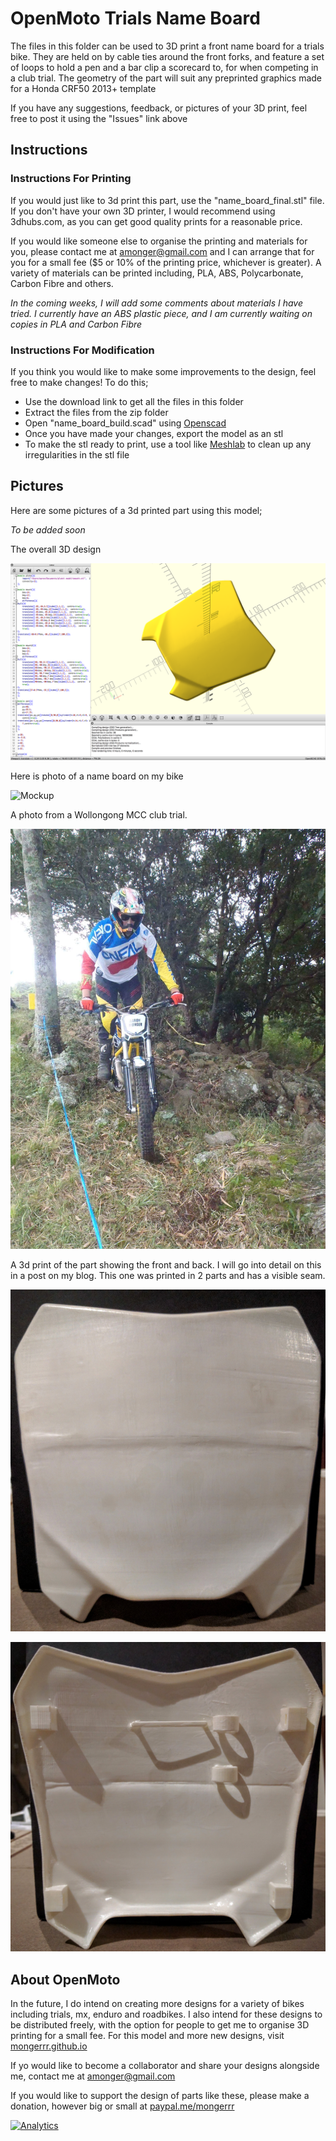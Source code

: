 # OpenMoto Trials Name Board

The files in this folder can be used to 3D print a front name board for a trials bike. They are held on by cable ties around the front forks, and feature a set of loops to hold a pen and a bar clip a scorecard to, for when competing in a club trial. The geometry of the part will suit any preprinted graphics made for a Honda CRF50 2013+ template

If you have any suggestions, feedback, or pictures of your 3D print, feel free to post it using the "Issues" link above

## Instructions
### Instructions For Printing
If you would just like to 3d print this part, use the "name_board_final.stl" file. If you don't have your own 3D printer, I would recommend using 3dhubs.com, as you can get good quality prints for a reasonable price.

If you would like someone else to organise the printing and materials for you, please contact me at [amonger@gmail.com](mailto:amonger@gmail.com) and I can arrange that for you for a small fee ($5 or 10% of the printing price, whichever is greater). A variety of materials can be printed including, PLA, ABS, Polycarbonate, Carbon Fibre and others.

*In the coming weeks, I will add some comments about materials I have tried. I currently have an ABS plastic piece, and I am currently waiting on copies in PLA and Carbon Fibre*

### Instructions For Modification
If you think you would like to make some improvements to the design, feel free to make changes!
To do this;
- Use the download link to get all the files in this folder
- Extract the files from the zip folder
- Open "name_board_build.scad" using [Openscad](http://www.openscad.org/)
- Once you have made your changes, export the model as an stl
- To make the stl ready to print, use a tool like [Meshlab](http://meshlab.sourceforge.net/) to clean up any irregularities in the stl file

## Pictures
Here are some pictures of a 3d printed part using this model;

*To be added soon*

The overall 3D design

![3D model](https://github.com/mongerrr/mongerrr.github.io/raw/master/resources/2016-07-16-trials-name-board/3d_model.png)

Here is photo of a name board on my bike

![Mockup](https://github.com/mongerrr/mongerrr.github.io/raw/master/resources/2016-07-16-trials-name-board/mockup.jpg)

A photo from a Wollongong MCC club trial.

![Club Trial](https://github.com/mongerrr/mongerrr.github.io/raw/master/resources/2016-07-16-trials-name-board/club.jpg)

A 3d print of the part showing the front and back. I will go into detail on this in a post on my blog. This one was printed in 2 parts and has a visible seam.

![ABS Front](https://github.com/mongerrr/mongerrr.github.io/raw/master/resources/2016-07-16-trials-name-board/abs_front.jpg)

![ABS Back](https://github.com/mongerrr/mongerrr.github.io/raw/master/resources/2016-07-16-trials-name-board/abs_back.jpg)

## About OpenMoto
In the future, I do intend on creating more designs for a variety of bikes including trials, mx, enduro and roadbikes. I also intend for these designs to be distributed freely, with the option for people to get me to organise 3D printing for a small fee. For this model and more new designs, visit [mongerrr.github.io](mongerrr.github.io)

If yo would like to become a collaborator and share your designs alongside me, contact me at [amonger@gmail.com](mailto:amonger@gmail.com)

If you would like to support the design of parts like these, please make a donation, however big or small at [paypal.me/mongerrr](paypal.me/mongerrr)

[![Analytics](https://ga-beacon.appspot.com/UA-79603429-2/projects/)](https://github.com/mongerrr/Openmoto1)

